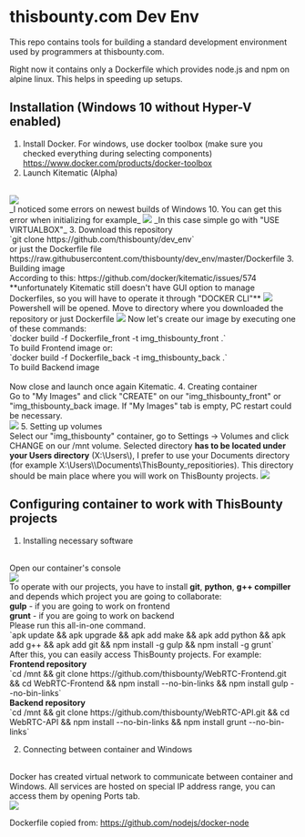 # thisbounty.com Dev Env #

This repo contains tools for building a standard development environment used by programmers at thisbounty.com.

Right now it contains only a Dockerfile which provides node.js and npm on alpine linux. This helps in speeding up
setups.

## Installation (Windows 10 without Hyper-V enabled) ##

1. Install Docker. For windows, use docker toolbox (make sure you checked everything during selecting components)
   https://www.docker.com/products/docker-toolbox
2. Launch Kitematic (Alpha)
<br>
<img src="http://i.imgur.com/orDc2Tb.jpg">
<br>
   _I noticed some errors on newest builds of Windows 10. You can get this error when initializing for example_
   <img src="http://i.imgur.com/SvRtTLX.jpg">
   _In this case simple go with "USE VIRTUALBOX"_
3. Download this repository <br>
`git clone https://github.com/thisbounty/dev_env` <br>or just the Dockerfile file <br> https://raw.githubusercontent.com/thisbounty/dev_env/master/Dockerfile
3. Building image
<br>
According to this: https://github.com/docker/kitematic/issues/574
**unfortunately Kitematic still doesn't have GUI option to manage Dockerfiles, so you will have to operate it through "DOCKER CLI"**
<img src="http://i.imgur.com/HOGq31E.png">
Powershell will be opened. Move to directory where you downloaded the repository or just Dockerfile
<img src="http://i.imgur.com/Fd4U6jw.png">
Now let's create our image by executing one of these commands:
<br>
`docker build -f Dockerfile_front -t img_thisbounty_front .`
<br>
To build Frontend image or:
<br>
`docker build -f Dockerfile_back -t img_thisbounty_back .`
<br>
To build Backend image
<br>
<br>
Now close and launch once again Kitematic.
4. Creating container
<br>
Go to "My Images" and click "CREATE" on our "img_thisbounty_front" or "img_thisbounty_back image.
If "My Images" tab is empty, PC restart could be necessary.
<br>
<img src="http://i.imgur.com/URl7Vk4.png">
5. Setting up volumes
<br>
Select our "img_thisbounty" container, go to Settings -> Volumes and click CHANGE on our /mnt volume.
Selected directory <b>has to be located under your Users directory</b> (X:\Users\<your_username>), I prefer to use your Documents directory (for example X:\Users\<your_username>\Documents\ThisBounty_repositiories). This directory should be main place where you will work on ThisBounty projects.
<img src="http://i.imgur.com/foCktgX.png">

## Configuring container to work with ThisBounty projects ##

1. Installing necessary software
<br>
Open our container's console
<br>
<img src="http://i.imgur.com/kpcMOWK.png">
<br>
To operate with our projects, you have to install <b>git</b>, <b>python</b>, <b>g++ compiller</b> and depends which project you are going to collaborate: <br>
<b>gulp</b> - if you are going to work on frontend
<br>
<b>grunt</b> - if you are going to work on backend
<br>
Please run this all-in-one command.
<br>
`apk update && apk upgrade && apk add make && apk add python && apk add g++ && apk add git && npm install -g gulp && npm install -g grunt`
<br>
After this, you can easily access ThisBounty projects. For example:
<br>
<b>Frontend repository</b>
<br>
`cd /mnt && git clone https://github.com/thisbounty/WebRTC-Frontend.git && cd WebRTC-Frontend && npm install --no-bin-links && npm install gulp --no-bin-links`
<br>
<b>Backend repository</b>
<br>
`cd /mnt && git clone https://github.com/thisbounty/WebRTC-API.git && cd WebRTC-API && npm install --no-bin-links && npm install grunt --no-bin-links`

2. Connecting between container and Windows
<br>
Docker has created virtual network to communicate between container and Windows. All services are hosted on special IP address range, you can access them by opening Ports tab.
<br>
<img src="http://i.imgur.com/phFx2RE.png">


Dockerfile copied from:
https://github.com/nodejs/docker-node
